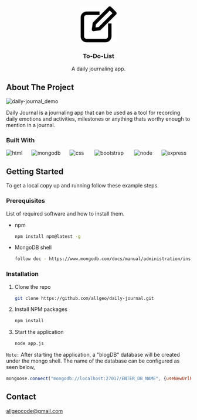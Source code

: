 
<a name="readme-top"></a>

<!-- PROJECT LOGO -->
<br />
<div align="center">
  <a >
    <img src="/public/img/logo.png" alt="Logo" width="100" height="100">
  </a>

  <h3 align="center">To-Do-List</h3>

  <p align="center">
    A daily journaling app.  
    <br />
 
  </p>
</div>


<!-- ABOUT THE PROJECT -->
## About The Project

![daily-journal_demo](https://user-images.githubusercontent.com/62227321/195998609-9e292abf-419f-439d-8417-0cd0a1f93ea9.gif)

Daily Journal is a journaling app that can be used as a tool for recording daily emotions and activities, milestones or anything thats worthy enough to mention in a journal.

### Built With

![html](https://user-images.githubusercontent.com/62227321/194765332-e71412ac-bbe7-4961-ad90-081871a35e62.png)&ensp;&ensp;&ensp;
![mongodb](https://user-images.githubusercontent.com/62227321/194765352-9808445b-b6e1-4893-99e1-f2ec13f659d1.png)&ensp;&ensp;&ensp;
![css](https://user-images.githubusercontent.com/62227321/194765349-1c3a3772-07ef-4993-97dc-a7586648451a.png) &ensp;&ensp;&ensp;
![bootstrap](https://user-images.githubusercontent.com/62227321/195997434-f3002403-b77b-45a7-8ecd-6552d1e97e6c.png) &ensp;&ensp;&ensp;
![node](https://user-images.githubusercontent.com/62227321/194765350-5210abeb-257b-47ad-a766-67e1a3a87c5a.png)&ensp;&ensp;&ensp;
![express](https://user-images.githubusercontent.com/62227321/194765351-b3431065-c5fd-4200-aa8c-5d20641cb503.png)

<!-- GETTING STARTED -->
## Getting Started

To get a local copy up and running follow these example steps.

### Prerequisites

List of required software and how to install them.
* npm
  ```sh
  npm install npm@latest -g
  ```
* MongoDB shell
  ```sh
  follow doc - https://www.mongodb.com/docs/manual/administration/install-community/
  ```

### Installation

1. Clone the repo
   ```sh
   git clone https://github.com/allgeo/daily-journal.git
   ```
2. Install NPM packages
   ```sh
   npm install
   ```
3. Start the application 
   ```sh
   node app.js 
   ```
```Note:``` After starting the application, a "blogDB" database will be created under the mongo shell. The name of the database can be configured as seen below,
   ```js
   mongoose.connect("mongodb://localhost:27017/ENTER_DB_NAME", {useNewUrlParser: true});

   ```

<!-- CONTACT -->
## Contact

allgeocode@gmail.com

